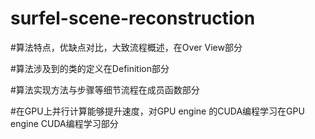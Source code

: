 # surfel-scene-reconstruction


#算法特点，优缺点对比，大致流程概述，在Over View部分


#算法涉及到的类的定义在Definition部分

#算法实现方法与步骤等细节流程在成员函数部分

#在GPU上并行计算能够提升速度，对GPU engine 的CUDA编程学习在GPU engine CUDA编程学习部分

